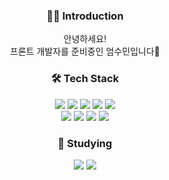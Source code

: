 <div align=center>

### 👩‍💻 Introduction
안녕하세요! </br>
프론트 개발자를 준비중인 엄수민입니다👋


### 🛠️ Tech Stack
<img src="https://img.shields.io/badge/React-61DAFB?style=flat&logo=React&logoColor=white"/>
<img src="https://img.shields.io/badge/React--Router-CA4245?style=flat&logo=React-Router&logoColor=white"/>
<img src="https://img.shields.io/badge/JavaScript-F7DF1E?style=flat&logo=JavaScript&logoColor=white"/>
<img src="https://img.shields.io/badge/HTML5-E34F26?style=flat&logo=HTML5&logoColor=white"/>
<img src="https://img.shields.io/badge/CSS3-1572B6?style=flat&logo=CSS3&logoColor=white"/> </br>
<img src="https://img.shields.io/badge/Styled--Components-DB7093?style=flat&logo=Styled-Components&logoColor=white"/>
<img src="https://img.shields.io/badge/PostCSS-DD3A0A?style=flat&logo=PostCSS&logoColor=white"/>
<img src="https://img.shields.io/badge/TailwindCSS-06B6D4?style=flat&logo=TailwindCSS&logoColor=white"/>
<img src="https://img.shields.io/badge/GitHub-181717?style=flat&logo=GitHub&logoColor=white"/>

### 📖 Studying 
<img src="https://img.shields.io/badge/TypeScript-3178C6?style=flat&logo=TypeScript&logoColor=white"/>
<img src="https://img.shields.io/badge/React--Query-FF4154?style=flat&logo=React-Query&logoColor=white"/>

</div>
